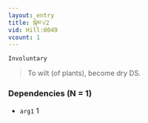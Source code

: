 ```yaml
---
layout: entry
title: སྐེམ་√2
vid: Hill:0049
vcount: 1
---
```

`Involuntary` 
> To wilt (of plants), become dry DS\.

### Dependencies (N = 1)
* `arg1` 1

